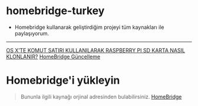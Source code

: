 # homebridge-turkey
- Homebridge kullanarak geliştirdiğim projeyi tüm kaynakları ile paylaşıyorum.
---

[OS X’TE KOMUT SATIRI KULLANILARAK RASPBERRY PI SD KARTA NASIL KLONLANIR?](https://hasanunal.org/os-xte-komut-satiri-kullanilarak-raspberry-pi-sd-karta-nasil-klonlanir/)
[HomeBridge Güncelleme](https://hasanunal.org/homebridge-guncelleme/)

# Homebridge'i yükleyin
> Bununla ilgili kaynağı orjinal adresinden bulabilirsiniz. [HomeBridge](https://github.com/nfarina/homebridge)
